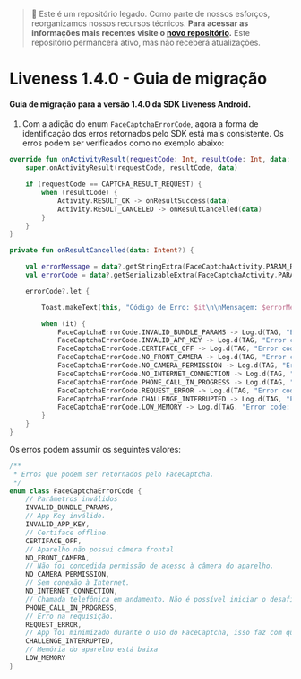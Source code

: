 > 🚧 Este é um repositório legado. Como parte de nossos esforços, reorganizamos nossos recursos técnicos. 
**Para acessar as informações mais recentes visite o [novo repositório](https://github.com/oititec/android-oiti-versions).** 
Este repositório permancerá ativo, mas não receberá atualizações.

# Liveness 1.4.0 - Guia de migração

#### Guia de migração para a versão 1.4.0 da SDK Liveness Android.

1. Com a adição do enum `FaceCaptchaErrorCode`, agora a forma de identificação dos erros retornados pelo SDK está mais consistente. Os erros podem ser verificados como no exemplo abaixo:

```kotlin
override fun onActivityResult(requestCode: Int, resultCode: Int, data: Intent?) {
    super.onActivityResult(requestCode, resultCode, data)

    if (requestCode == CAPTCHA_RESULT_REQUEST) {
        when (resultCode) {
            Activity.RESULT_OK -> onResultSuccess(data)
            Activity.RESULT_CANCELED -> onResultCancelled(data)
        }
    }
}

private fun onResultCancelled(data: Intent?) {

    val errorMessage = data?.getStringExtra(FaceCaptchaActivity.PARAM_RESULT_ERROR)
    val errorCode = data?.getSerializableExtra(FaceCaptchaActivity.PARAM_RESULT_ERROR_CODE) as? FaceCaptchaErrorCode

    errorCode?.let {

        Toast.makeText(this, "Código de Erro: $it\n\nMensagem: $errorMessage", Toast.LENGTH_LONG).show()

        when (it) {
            FaceCaptchaErrorCode.INVALID_BUNDLE_PARAMS -> Log.d(TAG, "Error code: INVALID_BUNDLE_PARAMS")
            FaceCaptchaErrorCode.INVALID_APP_KEY -> Log.d(TAG, "Error code: INVALID_APP_KEY")
            FaceCaptchaErrorCode.CERTIFACE_OFF -> Log.d(TAG, "Error code: CERTIFACE_OFF")
            FaceCaptchaErrorCode.NO_FRONT_CAMERA -> Log.d(TAG, "Error code: NO_FRONT_CAMERA")
            FaceCaptchaErrorCode.NO_CAMERA_PERMISSION -> Log.d(TAG, "Error code: NO_CAMERA_PERMISSION")
            FaceCaptchaErrorCode.NO_INTERNET_CONNECTION -> Log.d(TAG, "Error code: NO_INTERNET_CONNECTION")
            FaceCaptchaErrorCode.PHONE_CALL_IN_PROGRESS -> Log.d(TAG, "Error code: PHONE_CALL_IN_PROGRESS")
            FaceCaptchaErrorCode.REQUEST_ERROR -> Log.d(TAG, "Error code: REQUEST_ERROR")
            FaceCaptchaErrorCode.CHALLENGE_INTERRUPTED -> Log.d(TAG, "Error code: CHALLENGE_INTERRUPTED")
            FaceCaptchaErrorCode.LOW_MEMORY -> Log.d(TAG, "Error code: LOW_MEMORY")
        }
    }
}
```

Os erros podem assumir os seguintes valores:

```kotlin
/**  
 * Erros que podem ser retornados pelo FaceCaptcha.
 */
enum class FaceCaptchaErrorCode {  
    // Parâmetros inválidos  
    INVALID_BUNDLE_PARAMS,  
    // App Key inválido.  
    INVALID_APP_KEY,  
    // Certiface offline.  
    CERTIFACE_OFF,  
    // Aparelho não possui câmera frontal  
    NO_FRONT_CAMERA,  
    // Não foi concedida permissão de acesso à câmera do aparelho.  
    NO_CAMERA_PERMISSION,  
    // Sem conexão à Internet.  
    NO_INTERNET_CONNECTION,  
    // Chamada telefônica em andamento. Não é possível iniciar o desafio durante uma chamada telefônica.  
    PHONE_CALL_IN_PROGRESS,  
    // Erro na requisição.  
    REQUEST_ERROR,  
    // App foi minimizado durante o uso do FaceCaptcha, isso faz com que o desafio seja encerrado.  
    CHALLENGE_INTERRUPTED,  
    // Memória do aparelho está baixa  
    LOW_MEMORY  
}
```
